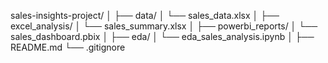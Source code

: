sales-insights-project/
│
├── data/
│   └── sales_data.xlsx
│
├── excel_analysis/
│   └── sales_summary.xlsx
│
├── powerbi_reports/
│   └── sales_dashboard.pbix
│
├── eda/
│   └── eda_sales_analysis.ipynb
│
├── README.md
└── .gitignore

